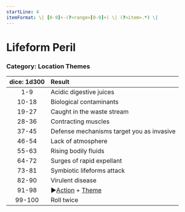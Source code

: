 ```yaml
---
startLine: 4
itemFormat: \| [0-9]+-(?<range>[0-9]+) \| (?<item>.*) \|
---
```

# Lifeform Peril
### Category: Location Themes

| dice: 1d300 | Result |
|:----:|:-------|
| 1-9 | Acidic digestive juices |
| 10-18 | Biological contaminants |
| 19-27 | Caught in the waste stream |
| 28-36 | Contracting muscles |
| 37-45 | Defense mechanisms target you as invasive |
| 46-54 | Lack of atmosphere |
| 55-63 | Rising bodily fluids |
| 64-72 | Surges of rapid expellant |
| 73-81 | Symbiotic lifeforms attack |
| 82-90 | Virulent disease |
| 91-98 | ▶[Action](Core_Action.md) + [Theme](Core_Theme.md) |
| 99-100 | Roll twice |